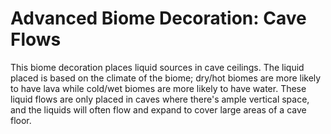 Advanced Biome Decoration: Cave Flows
=====================================

This biome decoration places liquid sources in cave ceilings. The liquid placed is based on the climate of the biome; dry/hot biomes are more likely to have lava while cold/wet biomes are more likely to have water. These liquid flows are only placed in caves where there's ample vertical space, and the liquids will often flow and expand to cover large areas of a cave floor.